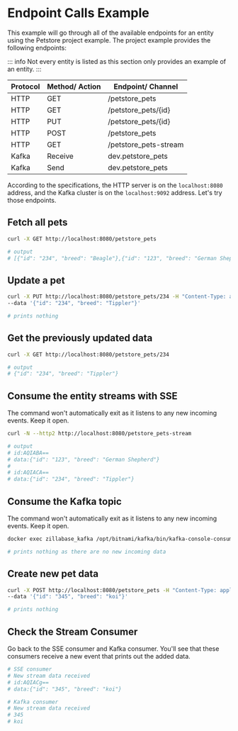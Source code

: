 # Endpoint Calls Example

This example will go through all of the available endpoints for an entity using the Petstore project example. The project example provides the following endpoints:

::: info
Not every entity is listed as this section only provides an example of an entity.
:::

| **Protocol** | **Method/ Action** | **Endpoint/ Channel**  |
| ------------ | ------------------ | ---------------------- |
| HTTP         | GET                | /petstore_pets         |
| HTTP         | GET                | /petstore_pets/{id}    |
| HTTP         | PUT                | /petstore_pets/{id}    |
| HTTP         | POST               | /petstore_pets         |
| HTTP         | GET                | /petstore_pets-stream  |
| Kafka        | Receive            | dev.petstore_pets      |
| Kafka        | Send               | dev.petstore_pets      |

According to the specifications, the HTTP server is on the `localhost:8080` address, and the Kafka cluster is on the `localhost:9092` address. Let's try those endpoints.

## Fetch all pets

```sh
curl -X GET http://localhost:8080/petstore_pets

# output
# [{"id": "234", "breed": "Beagle"},{"id": "123", "breed": "German Shepherd"}]
```

## Update a pet

```sh
curl -X PUT http://localhost:8080/petstore_pets/234 -H "Content-Type: application/json" \
--data '{"id": "234", "breed": "Tippler"}'

# prints nothing
```

## Get the previously updated data

```sh
curl -X GET http://localhost:8080/petstore_pets/234

# output
# {"id": "234", "breed": "Tippler"}
```

## Consume the entity streams with SSE

The command won't automatically exit as it listens to any new incoming events. Keep it open.

```sh
curl -N --http2 http://localhost:8080/petstore_pets-stream

# output
# id:AQIABA==
# data:{"id": "123", "breed": "German Shepherd"}
#
# id:AQIACA==
# data:{"id": "234", "breed": "Tippler"}
```

## Consume the Kafka topic 

The command won't automatically exit as it listens to any new incoming events. Keep it open.

```sh
docker exec zillabase_kafka /opt/bitnami/kafka/bin/kafka-console-consumer.sh --bootstrap-server localhost:9092 --topic dev.petstore_pets

# prints nothing as there are no new incoming data
```

## Create new pet data

```sh
curl -X POST http://localhost:8080/petstore_pets -H "Content-Type: application/json" \
--data '{"id": "345", "breed": "koi"}'

# prints nothing
```


## Check the Stream Consumer

Go back to the SSE consumer and Kafka consumer. You'll see that these consumers receive a new event that prints out the added data.

```sh
# SSE consumer
# New stream data received
# id:AQIACg==
# data:{"id": "345", "breed": "koi"}

# Kafka consumer
# New stream data received
# 345
# koi
```
